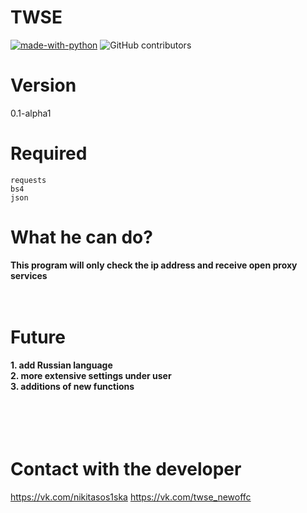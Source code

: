 # TWSE
[![made-with-python](https://img.shields.io/badge/Made%20with-Python-1f425f.svg)](https://www.python.org/)
![GitHub contributors](https://img.shields.io/badge/GitHub%20Contributors-1-blue)

# Version
0.1-alpha1

# Required
<code>requests</code><br>
<code>bs4</code><br>
<code>json</code><br>

# What he can do?

<b>This program will only check the ip address and receive open proxy services</b><br>
<br><br>
# Future

<b>1. add Russian language</b><br>
<b>2. more extensive settings under user</b><br>
<b>3. additions of new functions</b><br>
<br><br><br><br>
# Contact with the developer

https://vk.com/nikitasos1ska
https://vk.com/twse_newoffc
